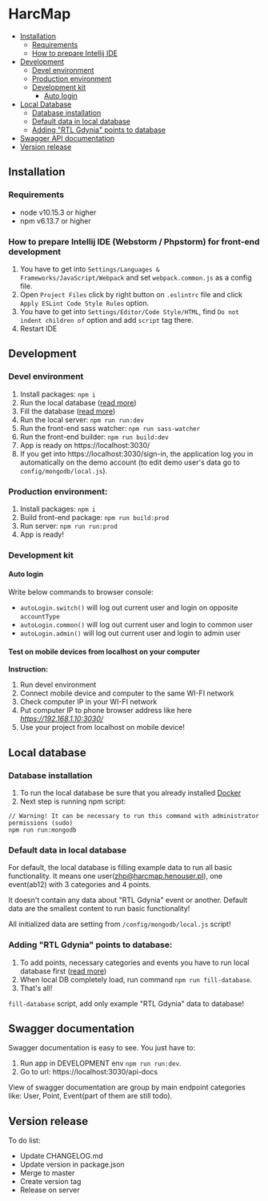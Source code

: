 # HarcMap

- [Installation](#installation)
   - [Requirements](#requirements)
   - [How to prepare Intellij IDE](#how-to-prepare-intellij-ide-webstorm--phpstorm-for-front-end-development)
- [Development](#development)
   - [Devel environment](#devel-environment)
   - [Production environment](#production-environment)
   - [Development kit](#development-kit)
      - [Auto login](#auto-login)
- [Local Database](#local-database)
   - [Database installation](#database-installation)
   - [Default data in local database](#default-data-in-local-database)
   - [Adding "RTL Gdynia" points to database](#adding-rtl-gdynia-points-to-database)
- [Swagger API documentation](#swagger-documentation)
- [Version release](#version-release)



## Installation

### Requirements
- node v10.15.3 or higher
- npm v6.13.7 or higher

### How to prepare Intellij IDE (Webstorm / Phpstorm) for front-end development
1. You have to get into `Settings/Languages & Frameworks/JavaScript/Webpack` and set `webpack.common.js` as a config file.
2. Open `Project Files` click by right button on `.eslintrc` file and click `Apply ESLint Code Style Rules` option.
3. You have to get into `Settings/Editor/Code Style/HTML`, find `Do not indent children of` option and add `script` tag there.
4. Restart IDE



## Development

### Devel environment
1. Install packages: `npm i`
2. Run the local database ([read more](#local-database))
3. Fill the database ([read more](#adding-rtl-gdynia-points-to-database))
4. Run the local server: `npm run run:dev`
5. Run the front-end sass watcher: `npm run sass-watcher`
5. Run the front-end builder: `npm run build:dev`
6. App is ready on https://localhost:3030/
7. If you get into https://localhost:3030/sign-in, the application log you in automatically on 
   the demo account (to edit demo user's data go to `config/mongodb/local.js`).

### Production environment:
1. Install packages: `npm i`
2. Build front-end package: `npm run build:prod`
2. Run server: `npm run run:prod`
3. App is ready!

### Development kit

#### Auto login
Write below commands to browser console:
- `autoLogin.switch()` will log out current user and login on opposite `accountType`
- `autoLogin.common()` will log out current user and login to common user
- `autoLogin.admin()` will log out current user and login to admin user

#### Test on mobile devices from localhost on your computer
**Instruction:**
1. Run devel environment
2. Connect mobile device and computer to the same WI-FI network
3. Check computer IP in your WI-FI network
4. Put computer IP to phone browser address like here _https://192.168.1.10:3030/_
5. Use your project from localhost on mobile device!

## Local database

### Database installation
1. To run the local database be sure that you already installed [Docker](https://www.docker.com/products/docker-desktop)
2. Next step is running npm script: 
```
// Warning! It can be necessary to run this command with administrator permissions (sudo)
npm run run:mongodb
``` 

### Default data in local database
For default, the local database is filling example data to run all basic functionality.
It means one user(zhp@harcmap.henouser.pl), one event(ab12) with 3 categories and 4 points.


It doesn't contain any data about "RTL Gdynia" event or another. 
Default data are the smallest content to run basic functionality!

All initialized data are setting from `/config/mongodb/local.js` script!

### Adding "RTL Gdynia" points to database:
1. To add points, necessary categories and events you have to run local database first ([read more](#local-database))
2. When local DB completely load, run command `npm run fill-database`.
3. That's all!

`fill-database` script, add only example "RTL Gdynia" data to database!


## Swagger documentation
Swagger documentation is easy to see. You just have to:
1. Run app in DEVELOPMENT env `npm run run:dev`.
2. Go to url: https://localhost:3030/api-docs

View of swagger documentation are group by main endpoint categories like: User, Point, Event(part of them are still todo).


## Version release
To do list:
- Update CHANGELOG.md
- Update version in package.json
- Merge to master
- Create version tag
- Release on server
